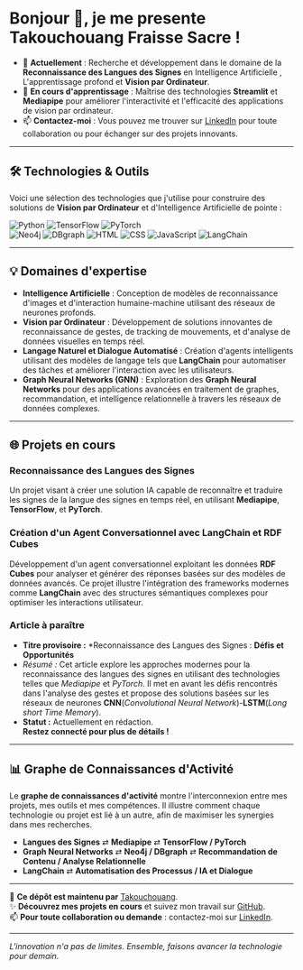 # Bonjour 👋, je me presente Takouchouang Fraisse Sacre !

- 🔭 **Actuellement** : Recherche et développement dans le domaine de la **Reconnaissance des Langues des Signes** en Intelligence Artificielle , L'apprentissage profond et **Vision par Ordinateur**.
- 🌱 **En cours d'apprentissage** : Maîtrise des technologies **Streamlit** et **Mediapipe** pour améliorer l'interactivité et l'efficacité des applications de vision par ordinateur.
- 📫 **Contactez-moi** : Vous pouvez me trouver sur [LinkedIn](https://www.linkedin.com/in/takouchouang-fraisse-sacre-a0761a312/) pour toute collaboration ou pour échanger sur des projets innovants.

---

## 🛠 Technologies & Outils

Voici une sélection des technologies que j'utilise pour construire des solutions de **Vision par Ordinateur** et d'Intelligence Artificielle de pointe :

![Python](https://img.shields.io/badge/Python-blue?style=flat&logo=python)  ![TensorFlow](https://img.shields.io/badge/TensorFlow-orange?style=flat&logo=tensorflow)  ![PyTorch](https://img.shields.io/badge/PyTorch-red?style=flat&logo=pytorch)  
![Neo4j](https://img.shields.io/badge/Neo4j-lightblue?style=flat&logo=neo4j) ![DBgraph](https://img.shields.io/badge/DBgraph-gray?style=flat) ![HTML](https://img.shields.io/badge/HTML5-orange?style=flat&logo=html5)
![CSS](https://img.shields.io/badge/CSS3-blue?style=flat&logo=css3)  ![JavaScript](https://img.shields.io/badge/JavaScript-yellow?style=flat&logo=javascript) ![LangChain](https://img.shields.io/badge/LangChain-lightgreen?style=flat&logo=python)

---

## 💡 Domaines d'expertise

- **Intelligence Artificielle** : Conception de modèles de reconnaissance d'images et d'interaction humaine-machine utilisant des réseaux de neurones profonds.
- **Vision par Ordinateur** : Développement de solutions innovantes de reconnaissance de gestes, de tracking de mouvements, et d'analyse de données visuelles en temps réel.
- **Langage Naturel et Dialogue Automatisé** : Création d'agents intelligents utilisant des modèles de langage tels que **LangChain** pour automatiser des tâches et améliorer l'interaction avec les utilisateurs.
- **Graph Neural Networks (GNN)** : Exploration des **Graph Neural Networks** pour des applications avancées en traitement de graphes, recommandation, et intelligence relationnelle à travers les réseaux de données complexes.

---

## 🌐 Projets en cours

### Reconnaissance des Langues des Signes
Un projet visant à créer une solution IA capable de reconnaître et traduire les signes de la langue des signes en temps réel, en utilisant **Mediapipe**, **TensorFlow**, et **PyTorch**.  

### Création d'un Agent Conversationnel avec LangChain et RDF Cubes
Développement d'un agent conversationnel exploitant les données **RDF Cubes** pour analyser et générer des réponses basées sur des modèles de données avancés. Ce projet illustre l'intégration des frameworks modernes comme **LangChain** avec des structures sémantiques complexes pour optimiser les interactions utilisateur.

### **Article à paraître**
- **Titre provisoire :** *Reconnaissance des Langues des Signes : **Défis et Opportunités**  
- *Résumé :* Cet article explore les approches modernes pour la reconnaissance des langues des signes en utilisant des technologies telles que *Mediapipe* et *PyTorch*. Il met en avant les défis rencontrés dans l'analyse des gestes et propose des solutions basées sur les réseaux de neurones **CNN**(*Convolutional Neural Network*)-**LSTM**(*Long short Time Memory*).  
- **Statut :** Actuellement en rédaction.  
**Restez connecté pour plus de détails !**

---

## 📊 Graphe de Connaissances d'Activité

Le **graphe de connaissances d'activité** montre l'interconnexion entre mes projets, mes outils et mes compétences. Il illustre comment chaque technologie ou projet est lié à un autre, afin de maximiser les synergies dans mes recherches.

- **Langues des Signes** ⇄ **Mediapipe** ⇄ **TensorFlow / PyTorch**
- **Graph Neural Networks** ⇄ **Neo4j / DBgraph** ⇄ **Recommandation de Contenu / Analyse Relationnelle**
- **LangChain** ⇄ **Automatisation des Processus / IA et Dialogue**

---

🌟 **Ce dépôt est maintenu par** [Takouchouang](https://github.com/Takouchouang).  
✨ **Découvrez mes projets en cours** et suivez mon travail sur [GitHub](https://github.com/Takouchouang).  
📫 **Pour toute collaboration ou demande** : contactez-moi sur [LinkedIn](https://www.linkedin.com/in/takouchouang-fraisse-sacre-a0761a312/).

---

*L'innovation n'a pas de limites. Ensemble, faisons avancer la technologie pour demain.*
